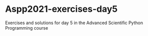 # Aspp2021-exercises-day5
Exercises and solutions for day 5 in the Advanced Scientific Python Programming course
